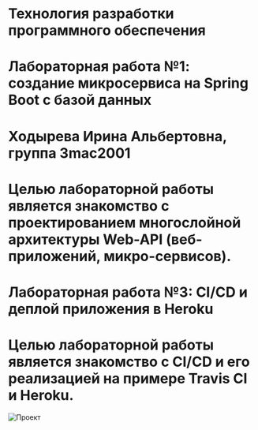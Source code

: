 # Технология разработки программного обеспечения 
# Лабораторная работа №1: создание микросервиса на Spring Boot с базой данных
# Ходырева Ирина Альбертовна, группа 3mac2001
# Целью лабораторной работы является знакомство с проектированием многослойной архитектуры Web-API (веб-приложений, микро-сервисов).

# Лабораторная работа №3: CI/CD и деплой приложения в Heroku
# Целью лабораторной работы является знакомство с CI/CD и его реализацией на примере Travis CI и Heroku.


![Проект](https://yadi.sk/d/8bML1sTJfaT5QA)
